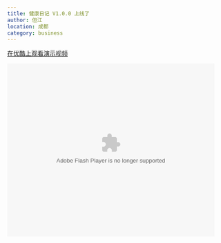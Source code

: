 ```yaml
---
title: 健康日记 V1.0.0 上线了
author: 但江
location: 成都 
category: business
---
```


[在优酷上观看演示视频](http://v.youku.com/v_show/id_XMTMyMzIxNDY4MA==.html)

<embed src="http://player.youku.com/player.php/sid/XMTMyMzIxNDY4MA==/v.swf" allowFullScreen="true" quality="high" width="480" height="400" align="middle" allowScriptAccess="always" type="application/x-shockwave-flash" />
